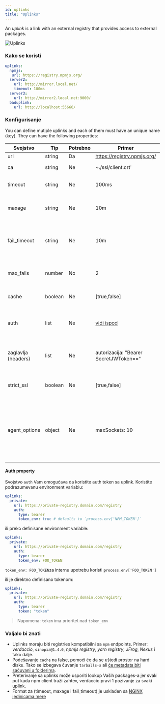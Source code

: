 ```yaml
---
id: uplinks
title: "Uplinks"
---
```


An *uplink* is a link with an external registry that provides access to external packages.

![Uplinks](https://user-images.githubusercontent.com/558752/52976233-fb0e3980-33c8-11e9-8eea-5415e6018144.png)

### Kako se koristi

```yaml
uplinks:
  npmjs:
   url: https://registry.npmjs.org/
  server2:
    url: http://mirror.local.net/
    timeout: 100ms
  server3:
    url: http://mirror2.local.net:9000/
  baduplink:
    url: http://localhost:55666/
```

### Konfigurisanje

You can define mutiple uplinks and each of them must have an unique name (key). They can have the following properties:

| Svojstvo            | Tip     | Potrebno | Primer                                 | Podrška  | Opis                                                                                                                                                                     | Podrazumevano     |
| ------------------- | ------- | -------- | -------------------------------------- | -------- | ------------------------------------------------------------------------------------------------------------------------------------------------------------------------ | ----------------- |
| url                 | string  | Da       | https://registry.npmjs.org/            | potpuna  | Url registry-a                                                                                                                                                           | npmjs             |
| ca                  | string  | Ne       | ~./ssl/client.crt'                     | potpuna  | Put do SSL sertifikata                                                                                                                                                   | Nema ništa zadato |
| timeout             | string  | Ne       | 100ms                                  | potpuna  | podesite novi timeout za request                                                                                                                                         | 30s               |
| maxage              | string  | Ne       | 10m                                    | potpuna  | the time threshold to the cache is valid                                                                                                                                 | 2m                |
| fail_timeout        | string  | Ne       | 10m                                    | potpuna  | definiše maksimalno vreme nakon kojeg zahtev postaje neuspešan                                                                                                           | 5m                |
| max_fails           | number  | No       | 2                                      | potpuna  | limitira maksimalni broj neuspelih zahteva                                                                                                                               | 2                 |
| cache               | boolean | Ne       | [true,false]                           | >= 2.1   | keširanje svih tarballs iz storage-a                                                                                                                                     | true              |
| auth                | list    | Ne       | [vidi ispod](uplinks.md#auth-property) | >= 2.5   | dodeljuje zaglavlje 'Authorization' [više informacija](http://blog.npmjs.org/post/118393368555/deploying-with-npm-private-modules)                                       | onemogućeno       |
| zaglavlja (headers) | list    | Ne       | autorizacija: "Bearer SecretJWToken==" | potpuna  | lista korisničkih, prilagođenih zaglavlja za uplink                                                                                                                      | onemogućeno       |
| strict_ssl          | boolean | Ne       | [true,false]                           | > = 3.0  | If true, zahteva da SSL certifikat bude validan.                                                                                                                         | true              |
| agent_options       | object  | Ne       | maxSockets: 10                         | >= 4.0.2 | options for the HTTP or HTTPS Agent responsible for managing uplink connection persistence and reuse [more info](https://nodejs.org/api/http.html#http_class_http_agent) | Nema ništa zadato |

#### Auth property

Svojstvo `auth` Vam omogućava da koristite auth token sa uplink. Koristite podrazumevanu environment variablu:

```yaml
uplinks:
  private:
    url: https://private-registry.domain.com/registry
    auth:
      type: bearer
      token_env: true # defaults to `process.env['NPM_TOKEN']`
```

ili preko definisane environment variable:

```yaml
uplinks:
  private:
    url: https://private-registry.domain.com/registry
    auth:
      type: bearer
      token_env: FOO_TOKEN
```

`token_env: FOO_TOKEN`za internu upotrebu koristi `process.env['FOO_TOKEN']`

ili je direktno definisano tokenom:

```yaml
uplinks:
  private:
    url: https://private-registry.domain.com/registry
    auth:
      type: bearer
      token: "token"
```

> Napomena: `token` ima prioritet nad `token_env`

### Valjalo bi znati

* Uplinks moraju biti registries kompatibilni sa `npm` endpoints. Primer: *verdaccio*, `sinopia@1.4.0`, *npmjs registry*, *yarn registry*, *JFrog*, *Nexus* i tako dalje.
* Podešavanje `cache` na false, pomoći će da se uštedi prostor na hard disku. Tako se izbegava čuvanje `tarballs-a` ali [će metadata biti sačuvani u folderima](https://github.com/verdaccio/verdaccio/issues/391).
* Preterivanje sa uplinks može usporiti lookup Vaših packages-a jer svaki put kada npm client traži zahtev, verdaccio pravi 1 pozivanje za svaki uplink.
* Format za (timeout, maxage i fail_timeout) je usklađen sa [NGINX jedinicama mere](http://nginx.org/en/docs/syntax.html)